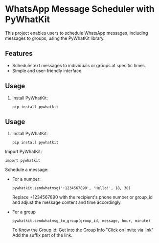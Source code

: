 # WhatsApp Message Scheduler with PyWhatKit

This project enables users to schedule WhatsApp messages, including messages to groups, using the PyWhatKit library.

## Features

- Schedule text messages to individuals or groups at specific times.
- Simple and user-friendly interface.

## Usage

1. Install PyWhatKit:

    ```pip install pywhatkit```

## Usage

1. Install PyWhatKit:

    ```pip install pywhatkit```


Import PyWhatKit:

    import pywhatkit

Schedule a message:

- For a number:

    ```pywhatkit.sendwhatmsg('+1234567890', 'Hello!', 18, 30)```

    Replace +1234567890 with the recipient's phone number or group_id and adjust the message content and time accordingly.

- For a group

    ```pywhatkit.sendwhatmsg_to_group(group_id, message, hour, minute)```
    
    To Know the Group Id: Get into the Group Info "Click on Invite via link" Add the suffix part of the link.
